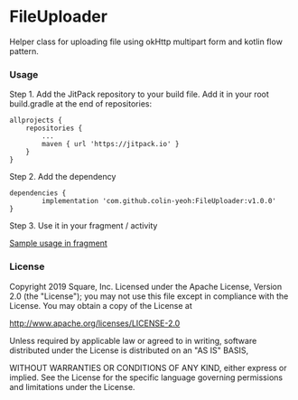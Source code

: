 # FileUploader
Helper class for uploading file using okHttp multipart form and kotlin flow pattern.


### Usage
Step 1. Add the JitPack repository to your build file. Add it in your root build.gradle at the end of repositories:

	allprojects {
		repositories {
			...
			maven { url 'https://jitpack.io' }
		}
	}

Step 2. Add the dependency

	dependencies {
	        implementation 'com.github.colin-yeoh:FileUploader:v1.0.0'
	}

Step 3. Use it in your fragment / activity

[Sample usage in fragment](https://github.com/colin-yeoh/fileuploader/blob/main/app/src/main/java/com/cyapp/fileuploaderexample/FirstFragment.kt)

### License

Copyright 2019 Square, Inc.
Licensed under the Apache License, Version 2.0 (the "License");
you may not use this file except in compliance with the License.
You may obtain a copy of the License at
  
http://www.apache.org/licenses/LICENSE-2.0
    
Unless required by applicable law or agreed to in writing, software
distributed under the License is distributed on an "AS IS" BASIS, 

WITHOUT WARRANTIES OR CONDITIONS OF ANY KIND, either express or implied. 
See the License for the specific language governing permissions and 
limitations under the License.
